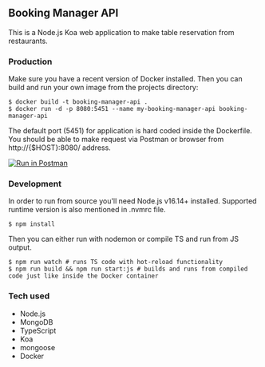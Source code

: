 ## Booking Manager API

This is a Node.js Koa web application to make table reservation from restaurants.

### Production

Make sure you have a recent version of Docker installed. Then you can build and run your own image from the projects directory:

```
$ docker build -t booking-manager-api .
$ docker run -d -p 8080:5451 --name my-booking-manager-api booking-manager-api
```

The default port (5451) for application is hard coded inside the Dockerfile.
You should be able to make request via Postman or browser from http://{$HOST}:8080/ address.

[![Run in Postman](https://run.pstmn.io/button.svg)](https://app.getpostman.com/run-collection/8af1f3cb94b60a2560a1?action=collection%2Fimport)

### Development

In order to run from source you'll need Node.js v16.14+ installed. Supported runtime version is also mentioned in .nvmrc file.
```
$ npm install
```
Then you can either run with nodemon or compile TS and run from JS output.

```
$ npm run watch # runs TS code with hot-reload functionality
$ npm run build && npm run start:js # builds and runs from compiled code just like inside the Docker container
```

### Tech used

* Node.js
* MongoDB
* TypeScript
* Koa
* mongoose
* Docker